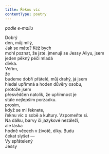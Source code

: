 ```yaml
---
title: Řeknu víc
contentType: poetry
---
```


<section>

_podle e-mailu_

Dobrý  
den, můj milý,  
Jak se máte? Kéž bych  
mohl poznat, že jste. jmenuji se Jessy Aliyu, jsem  
jeden pěkný péči mladá  
dívka.  
Věřím,  
že  
budeme dobří přátelé, můj drahý, já jsem  
hledal upřímná a hoden důvěry osobu,  
protože jsem  
přesvědčen natolik, že upřímnost je  
stále nejlepším porzadku.  
prosím,  
když se mi řeknete,  
řeknu víc o sobě a kultury. Vzpomeňte si.  
Na dálku, barvy či jazykové nezáleží,  
ale láska  
hodně věcech v životě, díky. Budu  
čekat slyšet —  
Vy spřátelený  
Jessy

</section>
